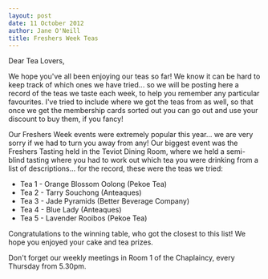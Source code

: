 ```yaml
---
layout: post
date: 11 October 2012
author: Jane O'Neill
title: Freshers Week Teas
---
```


Dear Tea Lovers,

We hope you've all been enjoying our teas so far! We know it can be hard to keep track of which ones we have tried... so we will be posting here a record of the teas we taste each week, to help you remember any particular favourites. I've tried to include where we got the teas from as well, so that once we get the membership cards sorted out you can go out and use your discount to buy them, if you fancy!

Our Freshers Week events were extremely popular this year... we are very sorry if we had to turn you away from any! Our biggest event was the Freshers Tasting held in the Teviot Dining Room, where we held a semi-blind tasting where you had to work out which tea you were drinking from a list of descriptions... for the record, these were the teas we tried:

* Tea 1 - Orange Blossom Oolong (Pekoe Tea)
* Tea 2 - Tarry Souchong (Anteaques)
* Tea 3 - Jade Pyramids (Better Beverage Company)
* Tea 4 - Blue Lady (Anteaques)
* Tea 5 - Lavender Rooibos (Pekoe Tea)

Congratulations to the winning table, who got the closest to this list! We hope you enjoyed your cake and tea prizes.

Don't forget our weekly meetings in Room 1 of the Chaplaincy, every Thursday from 5.30pm.